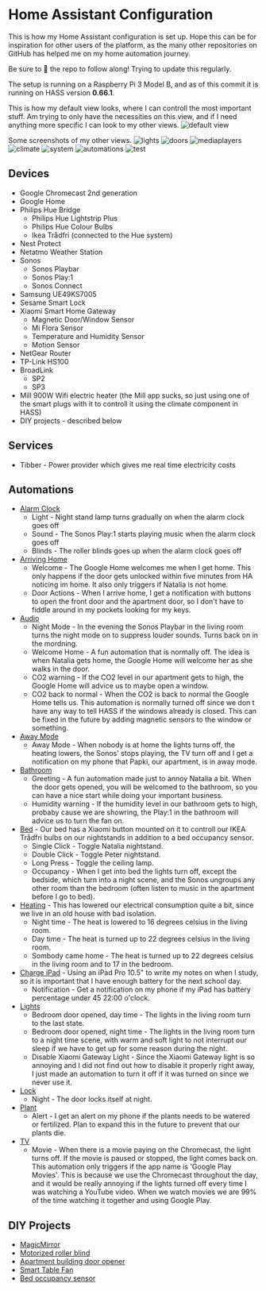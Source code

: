 # Home Assistant Configuration
This is how my Home Assistant configuration is set up. Hope this can be for inspiration for other users of the platform, as the many other repositories on GitHub has helped me on my home automation journey.

Be sure to :star2: the repo to follow along! Trying to update this regularly.

The setup is running on a Raspberry Pi 3 Model B, and as of this commit it is running on HASS version __0.66.1__.

This is how my default view looks, where I can controll the most important stuff. Am trying to only have the necessities on this view, and if I need anything more specific I can look to my other views.
![default view](https://github.com/petrepa/Home-AssistantConfig/blob/master/screenshots/1_default_view.png)

Some screenshots of my other views.
![lights](https://github.com/petrepa/Home-AssistantConfig/blob/master/screenshots/2_lights.png)
![doors](https://github.com/petrepa/Home-AssistantConfig/blob/master/screenshots/3_doors.png)
![mediaplayers](https://github.com/petrepa/Home-AssistantConfig/blob/master/screenshots/4_mediaplayers.png)
![climate](https://github.com/petrepa/Home-AssistantConfig/blob/master/screenshots/5_climate.png)
![system](https://github.com/petrepa/Home-AssistantConfig/blob/master/screenshots/6_system.png)
![automations](https://github.com/petrepa/Home-AssistantConfig/blob/master/screenshots/7_automations.png)
![test](https://github.com/petrepa/Home-AssistantConfig/blob/master/screenshots/8_test.png)

## Devices

- Google Chromecast 2nd generation
- Google Home
- Philips Hue Bridge
  - Philips Hue Lightstrip Plus
  - Philips Hue Colour Bulbs
  - Ikea Trådfri (connected to the Hue system)
- Nest Protect
- Netatmo Weather Station
- Sonos
  - Sonos Playbar
  - Sonos Play:1
  - Sonos Connect
- Samsung UE49KS7005
- Sesame Smart Lock
- Xiaomi Smart Home Gateway
  - Magnetic Door/Window Sensor
  - Mi Flora Sensor
  - Temperature and Humidity Sensor
  - Motion Sensor
- NetGear Router
- TP-Link HS100
- BroadLink
  - SP2
  - SP3
- Mill 900W Wifi electric heater (the Mill app sucks, so just using one of the smart plugs with it to controll it using the climate component in HASS)
- DIY projects - described below

## Services
- Tibber - Power provider which gives me real time electricity costs 

## Automations
* [Alarm Clock](https://github.com/petrepa/Home-AssistantConfig/blob/master/automations/alarm_clock.yaml)
  * Light - Night stand lamp turns gradually on when the alarm clock goes off
  * Sound - The Sonos Play:1 starts playing music when the alarm clock goes off
  * Blinds - The roller blinds goes up when the alarm clock goes off
* [Arriving Home](https://github.com/petrepa/Home-AssistantConfig/blob/master/automations/arriving_home.yaml)
  * Welcome - The Google Home welcomes me when I get home. This only happens if the door gets unlocked within five minutes from HA noticing im home. It also only triggers if Natalia is not home.
  * Door Actions - When I arrive home, I get a notification with buttons to open the front door and the apartment door, so I don't have to fiddle around in my pockets looking for my keys.
* [Audio](https://github.com/petrepa/Home-AssistantConfig/blob/master/automations/audio.yaml)
  * Night Mode - In the evening the Sonos Playbar in the living room turns the night mode on to suppress louder sounds. Turns back on in the mordning.
  * Welcome Home - A fun automation that is normally off. The idea is when Natalia gets home, the Google Home will welcome her as she walks in the door.
  * CO2 warning - If the CO2 level in our apartment gets to high, the Google Home will advice us to maybe open a window.
  * CO2 back to normal - When the CO2 is back to normal the Google Home tells us. This automation is normally turned off since we don t have any way to tell HASS if the windows already is closed. This can be fixed in the future by adding magnetic sensors to the window or something.
* [Away Mode](https://github.com/petrepa/Home-AssistantConfig/blob/master/automations/away_mode.yaml)
  * Away Mode - When nobody is at home the lights turns off, the heating lowers, the Sonos' stops playing, the TV turn off and I get a notification on my phone that Papki, our apartment, is in away mode.
* [Bathroom](https://github.com/petrepa/Home-AssistantConfig/blob/master/automations/bathroom.yaml)
  * Greeting - A fun automation made just to annoy Natalia a bit. When the door gets opened, you will be welcomed to the bathroom, so you can have a nice start while doing your important business.
  * Humidity warning - If the humidity level in our bathroom gets to high, probaby cause we are showring, the Play:1 in the bathroom will advice us to turn the fan on.
* [Bed](https://github.com/petrepa/Home-AssistantConfig/blob/master/automations/bed_button.yaml) - Our bed has a Xiaomi button mounted on it to controll our IKEA Trådfri bulbs on our nightstands in addition to a bed occupancy sensor.
  * Single Click - Toggle Natalia nightstand.
  * Double Click - Toggle Peter nightstand.
  * Long Press - Toggle the ceiling lamp.
  * Occupancy - When I get into bed the lights turn off, except the bedside, which turn into a night scene, and the Sonos ungroups any other room than the bedroom (often listen to music in the apartment before I go to bed).
* [Heating](https://github.com/petrepa/Home-AssistantConfig/blob/master/automations/heation.yaml) - This has lowered our electrical consumption quite a bit, since we live in an old house with bad isolation. 
  * Night time - The heat is lowered to 16 degrees celsius in the living room.
  * Day time - The heat is turned up to 22 degrees celsius in the living room.
  * Sombody came home - The heat is turned up to 22 degrees celsius in the living room and to 17 in the bedroom.
* [Charge iPad](https://github.com/petrepa/Home-AssistantConfig/blob/master/automations/ipad_notification.yaml) - Using an iPad Pro 10.5" to write my notes on when I study, so it is important that I have enough battery for the next school day.
  * Notification - Get a notification on my phone if my iPad has battery percentage under 45 22:00 o'clock.
* [Lights](https://github.com/petrepa/Home-AssistantConfig/blob/master/automations/lights.yaml)
   * Bedroom door opened, day time - The lights in the living room turn to the last state.
   * Bedroom door opened, night time - The lights in the living room turn to a night time scene, with warm and soft light to not interrupt our sleep if we have to get up for some reason during the night.
   * Disable Xiaomi Gateway Light - Since the Xiaomi Gateway light is so annoying and I did not find out how to disable it properly right away, I just made an automation to turn it off if it was turned on since we never use it.
* [Lock](https://github.com/petrepa/Home-AssistantConfig/blob/master/automations/lock.yaml)
  * Night - The door locks itself at night.
* [Plant](https://github.com/petrepa/Home-AssistantConfig/blob/master/automations/plant_alert.yaml)
  * Alert - I get an alert on my phone if the plants needs to be watered or fertilized. Plan to expand this in the future to prevent that our plants die.
* [TV](https://github.com/petrepa/Home-AssistantConfig/blob/master/automations/tv.yaml)
  * Movie - When there is a movie paying on the Chromecast, the light turns off. If the movie is paused or stopped, the light comes back on. This automation only triggers if the app name is 'Google Play Movies'. This is because we use the Chromecast throughout the day, and it would be really annoying if the lights turned off every time I was watching a YouTube video. When we watch movies we are 99% of the time watching it together and using Google Play.
  
## DIY Projects
* [MagicMirror](https://github.com/petrepa/MagicMirror)
* [Motorized roller blind](https://github.com/petrepa/rollerblind)
* [Apartment building door opener](https://github.com/petrepa/Dooropener)
* [Smart Table Fan](https://github.com/petrepa/MQTT-Table-Fan)
* [Bed occupancy sensor](https://wirres.net/article/articleview/10972/1/6/)
